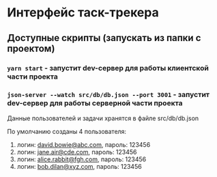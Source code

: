# Интерфейс таск-трекера

## Доступные скрипты (запускать из папки с проектом)

### `yarn start` - запустит dev-сервер для работы клиентской части проекта
### `json-server --watch src/db/db.json --port 3001` - запустит dev-сервер для работы серверной части проекта

Данные пользователей и задачи хранятся в файле src/db/db.json

По умолчанию созданы 4 пользователя:
1. логин: david.bowie@abc.com, пароль: 123456
2. логин: jane.air@cde.com, пароль: 123456
3. логин: alice.rabbit@fgh.com, пароль: 123456
4. логин: bob.dilan@xyz.com, пароль: 123456
